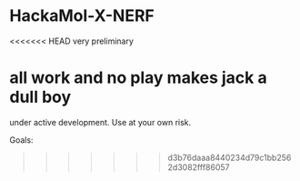 # HackaMol-X-NERF
<<<<<<< HEAD
very preliminary

all work and no play makes jack a dull boy
=======

under active development.  Use at your own risk.

Goals:
 

>>>>>>> d3b76daaa8440234d79c1bb2562d3082fff86057
